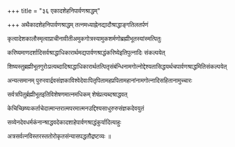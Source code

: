 +++
title = "३६ एकादशेहनिपार्वणश्राद्धम्"

+++
अथैकादशेहनिपार्वणश्राद्धम् तत्नमध्याह्नेनद्यादौश्राद्धाङ्गतिलतर्पणं

कृत्वादेशकालौस्मृत्वाप्राचीनावीतीअमुकगोत्रस्यामुकशर्मणोब्रह्मीभूतस्यांस्मत्पितुः

करिष्यमाणदर्शादिसर्वश्राद्धाधिकारार्थमद्यपार्वणश्राद्धंकरिष्येइतिपुत्नादिः संकल्पयेत्

शिष्यस्तुब्रह्मीभूतगुरोःप्रत्यब्दादिश्राद्धाधिकारार्थतत्पितृसंबंन्धिनामगोत्नोद्देश्यतासिद्धयर्थचपार्वणश्राद्धमितिसंकल्पयेत्

अन्यत्समानम् पुरुरवार्द्रवसंज्ञकाविश्वेदेवाःपितृपितामहप्रपितामहानांनामगोत्नादिसहितानामुच्चारः

सर्वत्रपितुर्ब्रह्मीभूतइतिविशेषणमात्नमधिकम् शेषंप्रत्यब्दश्राद्धवत्

केचिच्छिष्यःकर्ताचेदात्मान्तरात्मपरमात्मनउद्दिश्यसाधुरुरुसंज्ञकदेवयुतं

सव्येनदेवधर्मकंनान्श्राद्धवदेकादशाहेपार्वणश्राद्धंकुर्यादित्याहुः

अत्रसर्वत्नविस्तरस्ततोरोकृतसंन्यासपद्धतौद्रष्टव्यः ॥
